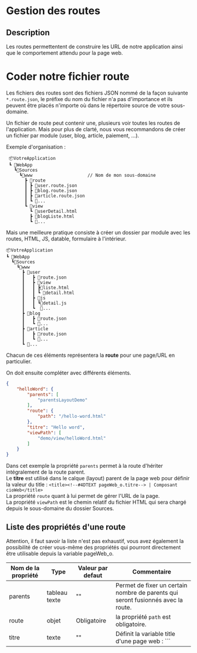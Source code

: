 ﻿# Gestion des routes

## Description
Les routes permettentent de construire les URL de notre application ainsi que le comportement attendu pour la page web.

# Coder notre fichier route

Les fichiers des routes sont des fichiers JSON nommé de la façon suivante ```*.route.json```, le préfixe du nom du fichier n'a pas d'importance et ils peuvent être placés n'importe où dans le répertoire source de votre sous-domaine.

Un fichier de route peut contenir une, plusieurs voir toutes les routes de l'application. Mais pour plus de clarté, nous vous recommandons de créer un fichier par module (user, blog, article, paiement, ...).

Exemple d'organisation :
```
 📦VotreApplication
 ┗ 📂WebApp                         
   ┗📂Sources
     ┗📂www                     // Nom de mon sous-domaine
       ┣ 📂route
       ┃ ┣ 📜user.route.json
       ┃ ┣ 📜blog.route.json
       ┃ ┣ 📜article.route.json
       ┃ ┗ 📜...
       ┗ 📂view
         ┗ 📜userDetail.html
         ┣ 📜blogListe.html
         ┗ 📜...
 ```

Mais une meilleure pratique consiste à créer un dossier par module avec les routes, HTML, JS, datable, formulaire à l'intérieur.
 ```
 📦VotreApplication
 ┗ 📂WebApp
   ┗📂Sources
     ┗📂www
       ┣ 📂user
       ┃   ┣ 📜route.json
       ┃   ┣ 📂view
       ┃   ┃ ┣📜liste.html
       ┃   ┃ ┗ 📜detail.html
       ┃   ┣ 📂js
       ┃   ┃ ┗📜detail.js
       ┃   ┗  📂...
       ┣ 📂blog
       ┃   ┣ 📜route.json
       ┃   ┗ 📂...
       ┣ 📂article
       ┃   ┣ 📜route.json
       ┃   ┗ 📂...
       ┗ 📂...
 ```

Chacun de ces éléments représentera la **route** pour une page/URL en particulier.

On doit ensuite compléter avec différents éléments.

```json
{
	"helloWord": {
		"parents": [
			"parentsLayoutDemo"
		],
		"route": {
			"path": "/hello-word.html"
		},
		"titre": "Hello word",
		"viewPath": [
			"demo/view/helloWord.html"
		]
	}
}
```
Dans cet exemple la propriété ```parents``` permet à la route d'hériter intégralement de la route parent.  
Le **titre** est utilisé dans le calque (layout) parent de la page web pour définir la valeur du title : ```<title><!--#4DTEXT pageWeb_o.titre--> | Composant cioWeb</title>```  
La propriété ```route``` quant à lui permet de gérer l'URL de la page.  
La propriété ```viewPath``` est le chemin relatif du fichier HTML qui sera chargé depuis le sous-domaine du dossier Sources.


## Liste des propriétés d'une route

Attention, il faut savoir la liste n'est pas exhaustif, vous avez également la possibilité de créer vous-même des propriétés qui pourront directement être utilisable depuis la variable pageWeb_o.

| Nom de la propriété | Type          | Valeur par defaut | Commentaire |
| ------------------- | ------------- | ----------------- | ----------- |
| parents             | tableau texte | ""                | Permet de fixer un certain nombre de parents qui seront fusionnés avec la route. |
| route               | objet         | Obligatoire       | la propriété ```path``` est obligatoire. |
| titre               | texte         | ""                | Définit la variable title d'une page web : ```<title><!--#4DTEXT pageWeb_o.titre--> | Composant cioWeb</title>``` |
| description         | text          | ""                | Définit le meta description d'une page web : ```<meta name="description" content="<!--#4DHTML pageWeb_o.description-->" />``` |
| keywords            | texte         | ""                | Définit le meta keywords d'une page web : ```<meta NAME="keywords" content="<!--#4DHTML pageWeb_o.keywords-->" />``` |
| methode             | tableau texte |                   | Définit la méthode qui sera executé au chargement de la page. |
| cssPath             | tableau texte |                   | Définit les fichiers CSS qui seront chargés avec la page. Pour être activé le layout HTML doit éxécuté le code suivant après les appeles CSS en dur : ```<!--#4DHTML cwCssGetfile-->``` |
| jsPath              | tableau texte |                   | Définit les fichiers JS qui seront chargés avec la page. Pour être activé le layout HTML doit éxécuté le code suivant après les appeles JS en dur : ```<!--#4DHTML cwJsGetfile-->``` |
| login               | boolean       | false             | Définit si la page à besoin d'être authentifié pour être délivré. |


### Ajout d'un élément parent 

On peut ajouter un parent à notre route. Cela permet d'ajouter des éléments communs à toutes les routes qui ont ce parent. Le nom de notre parent commencera toujours par parents suivis du nom du parent.

Pour cela, il faut d'abord rajouter la ligne suivante à toutes les routes où l'on veut attribuer ce parent.

```json

"parentsNom": [
	"nomParent"
],

```

Il faut ensuite créer un autre fichier route.json qui sera celui du parent. Sa construction est identique aux routes classiques.

On peut y mettre par exemple les éléments de js et de css afin de ne pas avoir à les attribuer pour chaque route. On aura juste à attribuer le parent aux routes concernées. 


```json
{
	"nomParent": {
    "cssPath": [
      "/<!--4DTEXT visiteur_o.sousDomaine-->/css/1.css",
      "/<!--4DTEXT visiteur_o.sousDomaine-->/css/2.css",
    ],
    "jsPath": [
      "/<!--4DTEXT visiteur_o.sousDomaine-->/js/1.js",
      "/<!--4DTEXT visiteur_o.sousDomaine-->/js/2.js",
      "/<!--4DTEXT visiteur_o.sousDomaine-->/js/3.js",
    ]
	}
}
```

## Bien utilisé la propriété route
La propriété route dans les routes permet de générer mais également de comprendre comment est construite une URL.


| Nom de la propriété | Type          | Valeur par defaut | Commentaire |
| ------------------- | ------------- | ----------------- | ----------- |
| path                | texte         | Obligatoire       |  |
| format              | tableau texte | Obligatoire       |  |
| force               | tableau texte | Obligatoire       |  |


## Appel d'une route depuis le HTML

Après avoir créé notre route, il vous est possible de générer l'URL dans une page HTML via la commande suivante :

```html
<!--#4DSCRIPT/cwLibToUrl/nomDeLaRoute-->
```

On peut utiliser par exemple un bouton dont le href sera la ligne de code ci-dessus. On va alors appeler la page correspondante lorsqu'on clique sur ce bouton.